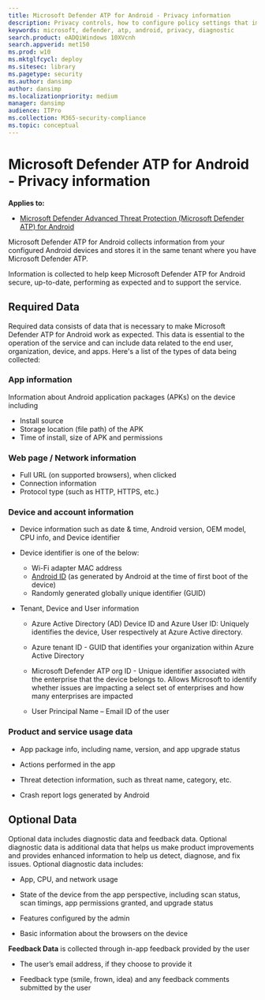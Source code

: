 ```yaml
---
title: Microsoft Defender ATP for Android - Privacy information
description: Privacy controls, how to configure policy settings that impact privacy and information about the diagnostic data collected in Microsoft Defender ATP for Android.
keywords: microsoft, defender, atp, android, privacy, diagnostic
search.product: eADQiWindows 10XVcnh
search.appverid: met150
ms.prod: w10
ms.mktglfcycl: deploy
ms.sitesec: library
ms.pagetype: security
ms.author: dansimp
author: dansimp
ms.localizationpriority: medium
manager: dansimp
audience: ITPro
ms.collection: M365-security-compliance 
ms.topic: conceptual
---
```


#  Microsoft Defender ATP for Android - Privacy information

**Applies to:**

- [Microsoft Defender Advanced Threat Protection (Microsoft Defender ATP) for Android](microsoft-defender-atp-android.md)


Microsoft Defender ATP for Android collects information from your configured
Android devices and stores it in the same tenant where you have Microsoft
Defender ATP.

Information is collected to help keep Microsoft Defender ATP for Android secure,
up-to-date, performing as expected and to support the service.

## Required Data 

Required data consists of data that is necessary to make Microsoft Defender ATP
for Android work as expected. This data is essential to the operation of the
service and can include data related to the end user, organization, device, and
apps. Here's a list of the types of data being collected:

### App information

Information about Android application packages (APKs) on the device including

-  Install source
-  Storage location (file path) of the APK
-  Time of install, size of APK and permissions

### Web page / Network information

- Full URL (on supported browsers), when clicked
- Connection information
- Protocol type (such as HTTP, HTTPS, etc.)


### Device and account information

- Device information such as date & time, Android version, OEM model, CPU
        info, and Device identifier
- Device identifier is one of the below:
    - Wi-Fi adapter MAC address
    - [Android
            ID](https://developer.android.com/reference/android/provider/Settings.Secure#ANDROID_ID)
            (as generated by Android at the time of first boot of the device)
    - Randomly generated globally unique identifier (GUID)

- Tenant, Device and User information
    -   Azure Active Directory (AD) Device ID and Azure User ID: Uniquely
            identifies the device, User respectively at Azure Active directory.

    -   Azure tenant ID - GUID that identifies your organization within
            Azure Active Directory

    -   Microsoft Defender ATP org ID - Unique identifier associated with
            the enterprise that the device belongs to. Allows Microsoft to
            identify whether issues are impacting a select set of enterprises
            and how many enterprises are impacted 

    -   User Principal Name – Email ID of the user

### Product and service usage data
-   App package info, including name, version, and app upgrade status

-   Actions performed in the app

-   Threat detection information, such as threat name, category, etc.

-   Crash report logs generated by Android

## Optional Data

Optional data includes diagnostic data and feedback data. Optional diagnostic
data is additional data that helps us make product improvements and provides
enhanced information to help us detect, diagnose, and fix issues. Optional
diagnostic data includes:

-   App, CPU, and network usage

-   State of the device from the app perspective, including scan status, scan
    timings, app permissions granted, and upgrade status

-   Features configured by the admin

-   Basic information about the browsers on the device

**Feedback Data** is collected through in-app feedback provided by the user

-   The user’s email address, if they choose to provide it

-   Feedback type (smile, frown, idea) and any feedback comments submitted by
    the user
